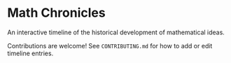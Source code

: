 # Math Chronicles

An interactive timeline of the historical development of mathematical ideas.

Contributions are welcome! See `CONTRIBUTING.md` for how to add or edit timeline entries.
